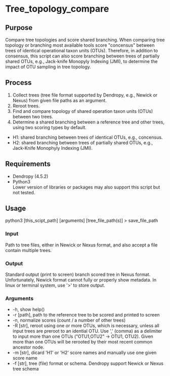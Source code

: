 # Tree_topology_compare  

## Purpose
Compare tree topologies and score shared branching. When comparing tree topology or branching most available tools score "concensus" between trees of identical operational taxon units (OTUs). Therefore, in addition to consensus, this script can also score branching between trees of partially shared OTUs, e.g., Jack-knife Monopyly Indexing (JMI), to determine the impact of OTU sampling in tree topology.

## Process
1. Collect trees (tree file format supported by Dendropy, e.g., Newick or Nexus) from given file paths as an argument.  
2. Reroot trees.  
3. Find and compare topology of shared operation taxon units (OTUs) between two trees.  
4. Determine a shared branching between a reference tree and other trees, using two scoring types by default.  
  * H1: shared branching between trees of identical OTUs, e.g., concensus.  
  * H2: shared branching between trees of partially shared OTUs, e.g., Jack-Knife Monophyly Indexing (JMI).  

  
## Requirements
* Dendropy (4.5.2)  
* Python3  
Lower version of libraries or packages may also support this script but not tested.  

## Usage
python3 [this_scipt_path] [arguments] [tree_file_path(s)] > save_file_path  

### Input
Path to tree files, either in Newick or Nexus format, and also accept a file contain multiple trees.  

### Output
Standard output (print to screen) branch scored tree in Nexus format. Unfortunately, Newick format cannot fully or properly show metadata. In linux or terminal system, use '>' to store output. 

### Arguments
* -h, show help()
* -r [path], path to the reference tree to be scored and printed to screen
* -n, normalize scores (count / a number of other trees)
* -R [str], reroot using one or more OTUs, which is necessary, unless all input trees are preroot to an idential OTU.
  Use ',' (comma) as a delimiter to input more than one OTUs ("OTU1,OTU2" -> OTU1, OTU2).
  Given more than one OTUs will be rerooted by their most recent common ancestor node.
* -m [str], dicard 'H1' or 'H2' score names and manually use one given score name
* -f [str], tree (file) format or schema. Dendropy support Newick or Nexus tree schema


